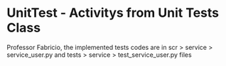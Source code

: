 # UnitTest - Activitys from Unit Tests Class

Professor Fabricio, the implemented tests codes are in scr > service > service_user.py and tests > service > test_service_user.py files
